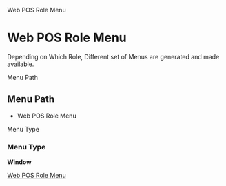 
Web POS Role Menu
# Web POS Role Menu


Depending on Which Role, Different set of Menus are generated and made available.

Menu Path
## Menu Path



- Web POS Role Menu

Menu Type
### Menu Type

**Window**


[Web POS Role Menu](../../functional-guide/window/window-web-pos-role-menu.md)